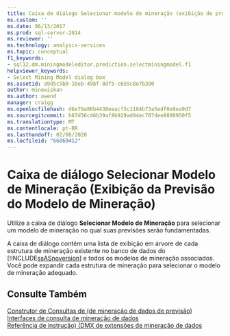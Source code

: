 ```yaml
---
title: Caixa de diálogo Selecionar modelo de mineração (exibição de previsão do modelo de mineração) | Microsoft Docs
ms.custom: ''
ms.date: 06/13/2017
ms.prod: sql-server-2014
ms.reviewer: ''
ms.technology: analysis-services
ms.topic: conceptual
f1_keywords:
- sql12.dm.miningmodeleditor.prediction.selectminingmodel.f1
helpviewer_keywords:
- Select Mining Model dialog box
ms.assetid: a9d5c5b0-1beb-49bf-8df5-c659c8e7b390
author: minewiskan
ms.author: owend
manager: craigg
ms.openlocfilehash: d6e79a86b4438eeacf5c1184b73a5edf0e9ea9d7
ms.sourcegitcommit: b87d36c46b39af8b929ad94ec707dee8800950f5
ms.translationtype: MT
ms.contentlocale: pt-BR
ms.lasthandoff: 02/08/2020
ms.locfileid: "66069412"
---
```

# <a name="select-mining-model-dialog-box-mining-model-prediction-view"></a>Caixa de diálogo Selecionar Modelo de Mineração (Exibição da Previsão do Modelo de Mineração)
  Utilize a caixa de diálogo **Selecionar Modelo de Mineração** para selecionar um modelo de mineração no qual suas previsões serão fundamentadas.  
  
 A caixa de diálogo contém uma lista de exibição em árvore de cada estrutura de mineração existente no banco de dados do [!INCLUDE[ssASnoversion](../includes/ssasnoversion-md.md)] e todos os modelos de mineração associados. Você pode expandir cada estrutura de mineração para selecionar o modelo de mineração adequado.  
  
## <a name="see-also"></a>Consulte Também  
 [Construtor de Consultas de &#40;de mineração de dados de previsão&#41;](prediction-query-builder-data-mining.md)   
 [Interfaces de consulta de mineração de dados](data-mining/data-mining-query-tools.md)   
 [Referência de instrução&#41; &#40;DMX de extensões de mineração de dados](/sql/dmx/data-mining-extensions-dmx-statements)  
  
  
